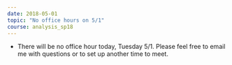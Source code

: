 ```yaml
---
date: 2018-05-01
topic: "No office hours on 5/1"
course: analysis_sp18
---
```


- There will be no office hour today, Tuesday 5/1. Please feel free to email me with questions or to set up another time to meet.
